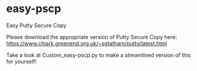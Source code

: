 # easy-pscp
Easy Putty Secure Copy

Please download the appropriate version of Putty Secure Copy here:
https://www.chiark.greenend.org.uk/~sgtatham/putty/latest.html

Take a look at Custom_easy-pscp.py to make a streamlined version of this for yourself!
